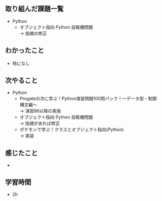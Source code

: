## 取り組んだ課題一覧
- Python
  - オブジェクト指向 Python 自販機問題<br>
→ 指摘の修正
## わかったこと
- 特になし
## 次やること
- Python
  - Progateの次に学ぶ！Python演習問題100問パック！〜データ型・制御構文編〜<br>
→ 演習86以降の実施
  - オブジェクト指向 Python 自販機問題<br>
→ 指摘があれば修正
  - ポケモンで学ぶ！クラスとオブジェクト指向(Python)<br>
→ 実装
## 感じたこと
- 
## 学習時間
- 2h